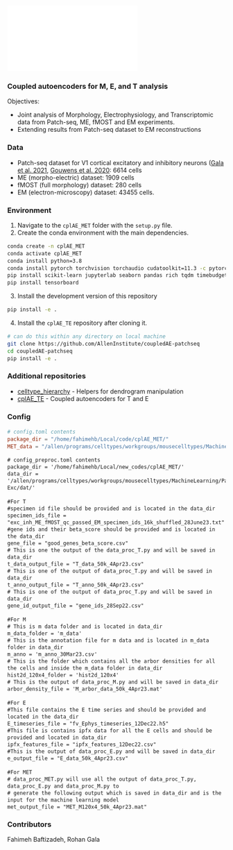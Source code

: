 ![cplae](CplAE_architecture.pdf)

### Coupled autoencoders for M, E, and T analysis

Objectives:
 - Joint analysis of Morphology, Electrophysiology, and Transcriptomic data from Patch-seq, ME, fMOST and EM experiments.
 - Extending results from Patch-seq dataset to EM reconstructions

### Data
 - Patch-seq dataset for V1 cortical excitatory and inhibitory neurons ([Gala et al. 2021](https://www.nature.com/articles/s43588-021-00030-1), [Gouwens et al. 2020](https://www.sciencedirect.com/science/article/pii/S009286742031254X): 6614 cells
 - ME (morpho-electric) dataset: 1909 cells
 - fMOST (full morphology) dataset: 280 cells
 - EM (electron-microscopy) dataset: 43455 cells.

### Environment

1. Navigate to the `cplAE_MET` folder with the `setup.py` file.
2. Create the conda environment with the main dependencies.
```bash
conda create -n cplAE_MET
conda activate cplAE_MET
conda install python=3.8
conda install pytorch torchvision torchaudio cudatoolkit=11.3 -c pytorch #see system specific instructions
pip install scikit-learn jupyterlab seaborn pandas rich tqdm timebudget statsmodels umap-learn
pip install tensorboard
```
3. Install the development version of this repository
```bash
pip install -e .
```
4. Install the `cplAE_TE` repository after cloning it.
```bash
# can do this within any directory on local machine
git clone https://github.com/AllenInstitute/coupledAE-patchseq
cd coupledAE-patchseq
pip install -e .
```

### Additional repositories
 - [celltype_hierarchy](https://github.com/AllenInstitute/celltype_hierarchy) - Helpers for dendrogram manipulation
 - [cplAE_TE](https://github.com/AllenInstitute/coupledAE-patchseq) - Coupled autoencoders for T and E

### Config
```toml
# config.toml contents
package_dir = "/home/fahimehb/Local/code/cplAE_MET/"
MET_data = "/allen/programs/celltypes/workgroups/mousecelltypes/MachineLearning/Patchseq-Exc/dat/MET_M120x4_13k_25Jul23.mat"
```

```
# config_preproc.toml contents
package_dir = '/home/fahimehb/Local/new_codes/cplAE_MET/'
data_dir = '/allen/programs/celltypes/workgroups/mousecelltypes/MachineLearning/Patchseq-Exc/dat/'

#For T
#specimen id file should be provided and is located in the data_dir
specimen_ids_file = "exc_inh_ME_fMOST_qc_passed_EM_specimen_ids_16k_shuffled_28June23.txt" 
#gene ids and their beta_score should be provided and is located in the data_dir  
gene_file = "good_genes_beta_score.csv"  
# This is one the output of the data_proc_T.py and will be saved in data_dir
t_data_output_file = "T_data_50k_4Apr23.csv" 
# This is one of the output of data_proc_T.py and will be saved in data_dir
t_anno_output_file = "T_anno_50k_4Apr23.csv"
# This is one of the output of data_proc_T.py and will be saved in data_dir
gene_id_output_file = "gene_ids_28Sep22.csv"

#For M
# This is m data folder and is located in data_dir
m_data_folder = 'm_data'
# This is the annotation file for m data and is located in m_data folder in data_dir
m_anno = 'm_anno_30Mar23.csv'
# This is the folder which contains all the arbor densities for all the cells and inside the m_data folder in data_dir
hist2d_120x4_folder = 'hist2d_120x4'
# This is the output of data_proc_M.py and will be saved in data_dir
arbor_density_file = 'M_arbor_data_50k_4Apr23.mat'

#For E
#This file contains the E time series and should be provided and located in the data_dir
E_timeseries_file = "fv_Ephys_timeseries_12Dec22.h5"
#This file is contains ipfx data for all the E cells and should be provided and located in data_dir
ipfx_features_file = "ipfx_features_12Dec22.csv"
#This is the output of data_proc_E.py and will be saved in data_dir
e_output_file = "E_data_50k_4Apr23.csv"

#For MET
# data_proc_MET.py will use all the output of data_proc_T.py, data_proc_E.py and data_proc_M.py to 
# generate the following output which is saved in data_dir and is the input for the machine learning model
met_output_file = "MET_M120x4_50k_4Apr23.mat"
```

### Contributors
Fahimeh Baftizadeh, Rohan Gala
